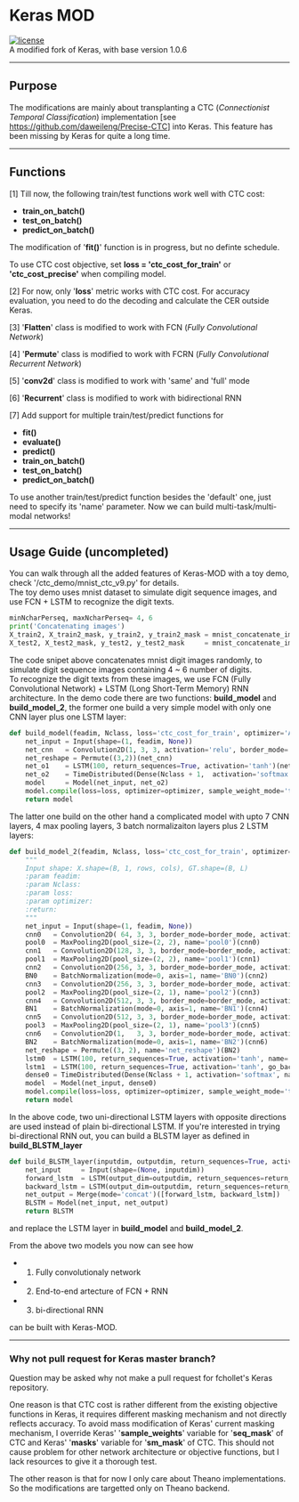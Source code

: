 # Keras MOD
[![license](https://img.shields.io/github/license/mashape/apistatus.svg?maxAge=2592000)](https://github.com/daweileng/keras_MOD/blob/master/LICENSE)  
A modified fork of Keras, with base version 1.0.6  

------------------
## Purpose  
The modifications are mainly about transplanting a CTC (*Connectionist Temporal Classification*) implementation [see https://github.com/daweileng/Precise-CTC] into Keras. This feature has been missing by Keras for quite a long time.

------------------
## Functions
[1] Till now, the following train/test functions work well with CTC cost:
  * **train_on_batch()**
  * **test_on_batch()**
  * **predict_on_batch()**

The modification of '**fit()**' function is in progress, but no definte schedule.

To use CTC cost objective, set **loss = 'ctc_cost_for_train'** or **'ctc_cost_precise'** when compiling model.

[2] For now, only '**loss**' metric works with CTC cost. For accuracy evaluation, you need to do the decoding and calculate the CER outside Keras.

[3] '**Flatten**' class is modified to work with FCN (*Fully Convolutional Network*)

[4] '**Permute**' class is modified to work with FCRN (*Fully Convolutional Recurrent Network*)

[5] '**conv2d**'  class is modified to work with 'same' and 'full' mode

[6] '**Recurrent**' class is modified to work with bidirectional RNN

[7] Add support for multiple train/test/predict functions for 
  * **fit()** 
  * **evaluate()** 
  * **predict()** 
  * **train_on_batch()**
  * **test_on_batch()**
  * **predict_on_batch()**  
  
To use another train/test/predict function besides the 'default' one, just need to specify its 'name' parameter. Now we can build multi-task/multi-modal networks!

------------------
## Usage Guide (uncompleted)
You can walk through all the added features of Keras-MOD with a toy demo, check '/ctc_demo/mnist_ctc_v9.py' for details.   
The toy demo uses mnist dataset to simulate digit sequence images, and use FCN + LSTM to recognize the digit texts.
```python
minNcharPerseq, maxNcharPerseq= 4, 6
print('Concatenating images')
X_train2, X_train2_mask, y_train2, y_train2_mask = mnist_concatenate_image(X_train, y_train, minNcharPerseq, maxNcharPerseq)
X_test2, X_test2_mask, y_test2, y_test2_mask     = mnist_concatenate_image(X_test, y_test, minNcharPerseq, maxNcharPerseq)
```
The code snipet above concatenates mnist digit images randomly, to simulate digit sequence images containing 4 ~ 6 number of digits.   
To recognize the digit texts from these images, we use FCN (Fully Convolutional Network) + LSTM (Long Short-Term Memory) RNN architecture. In the demo code there are two functions: **build_model** and **build_model_2**, the former one build a very simple model with only one CNN layer plus one LSTM layer:
```python
def build_model(feadim, Nclass, loss='ctc_cost_for_train', optimizer='Adadelta'):
    net_input = Input(shape=(1, feadim, None))
    net_cnn   = Convolution2D(1, 3, 3, activation='relu', border_mode='valid')(net_input)   # input shape = (samples, channels, rows, cols)
    net_reshape = Permute((3,2))(net_cnn)
    net_o1    = LSTM(100, return_sequences=True, activation='tanh')(net_reshape)            # input shape = (samples, timesteps, input_dim)
    net_o2    = TimeDistributed(Dense(Nclass + 1,  activation='softmax'))(net_o1)
    model     = Model(net_input, net_o2)
    model.compile(loss=loss, optimizer=optimizer, sample_weight_mode='temporal')
    return model
```
The latter one build on the other hand a complicated model with upto 7 CNN layers, 4 max pooling layers, 3 batch normalizaiton layers plus 2 LSTM layers:
```python
def build_model_2(feadim, Nclass, loss='ctc_cost_for_train', optimizer='Adadelta', border_mode='same'):
    """
    Input shape: X.shape=(B, 1, rows, cols), GT.shape=(B, L)
    :param feadim:
    :param Nclass:
    :param loss:
    :param optimizer:
    :return:
    """
    net_input = Input(shape=(1, feadim, None))
    cnn0   = Convolution2D( 64, 3, 3, border_mode=border_mode, activation='relu', name='cnn0')(net_input)
    pool0  = MaxPooling2D(pool_size=(2, 2), name='pool0')(cnn0)
    cnn1   = Convolution2D(128, 3, 3, border_mode=border_mode, activation='relu', name='cnn1')(pool0)
    pool1  = MaxPooling2D(pool_size=(2, 2), name='pool1')(cnn1)
    cnn2   = Convolution2D(256, 3, 3, border_mode=border_mode, activation='relu', name='cnn2')(pool1)
    BN0    = BatchNormalization(mode=0, axis=1, name='BN0')(cnn2)
    cnn3   = Convolution2D(256, 3, 3, border_mode=border_mode, activation='relu', name='cnn3')(BN0)
    pool2  = MaxPooling2D(pool_size=(2, 1), name='pool2')(cnn3)
    cnn4   = Convolution2D(512, 3, 3, border_mode=border_mode, activation='relu', name='cnn4')(pool2)
    BN1    = BatchNormalization(mode=0, axis=1, name='BN1')(cnn4)
    cnn5   = Convolution2D(512, 3, 3, border_mode=border_mode, activation='relu', name='cnn5')(BN1)
    pool3  = MaxPooling2D(pool_size=(2, 1), name='pool3')(cnn5)
    cnn6   = Convolution2D(1,   3, 3, border_mode=border_mode, activation='relu', name='cnn6')(pool3)
    BN2    = BatchNormalization(mode=0, axis=1, name='BN2')(cnn6)
    net_reshape = Permute((3, 2), name='net_reshape')(BN2)
    lstm0  = LSTM(100, return_sequences=True, activation='tanh', name='lstm0')(net_reshape)
    lstm1  = LSTM(100, return_sequences=True, activation='tanh', go_backwards=True, keep_time_order=True, name='lstm1')(lstm0)
    dense0 = TimeDistributed(Dense(Nclass + 1, activation='softmax', name='dense0'))(lstm1)
    model  = Model(net_input, dense0)
    model.compile(loss=loss, optimizer=optimizer, sample_weight_mode='temporal')
    return model
``` 
In the above code, two uni-directional LSTM layers with opposite directions are used instead of plain bi-directional LSTM. If you're interested in trying bi-directional RNN out, you can build a BLSTM layer as defined in **build_BLSTM_layer**
```python
def build_BLSTM_layer(inputdim, outputdim, return_sequences=True, activation='tanh'):
    net_input     = Input(shape=(None, inputdim))
    forward_lstm  = LSTM(output_dim=outputdim, return_sequences=return_sequences, activation=activation)(net_input)
    backward_lstm = LSTM(output_dim=outputdim, return_sequences=return_sequences, activation=activation, go_backwards=True, keep_time_order=False)(net_input)
    net_output = Merge(mode='concat')([forward_lstm, backward_lstm])
    BLSTM = Model(net_input, net_output)
    return BLSTM
``` 
and replace the LSTM layer in **build_model** and **build_model_2**.
        
From the above two models you now can see how 
  * 1) Fully convolutionaly network 
  * 2) End-to-end artecture of FCN + RNN
  * 3) bi-directional RNN    
    
can be built with Keras-MOD.     
 
------------------
### Why not pull request for Keras master branch?
Question may be asked why not make a pull request for fchollet's Keras repository. 

One reason is that CTC cost is rather different from the existing objective functions in Keras, it requires different masking mechanism and not directly reflects accuracy. To avoid mass modification of Keras' current masking mechanism, I override Keras' '**sample_weights**' variable for '**seq_mask**' of CTC and Keras' '**masks**' variable for '**sm_mask**' of CTC. This should not cause problem for other network architecture or objective functions, but I lack resources to give it a thorough test.

The other reason is that for now I only care about Theano implementations. So the modifications are targetted only on Theano backend.
